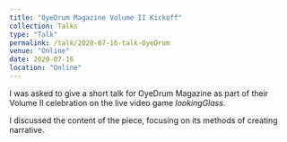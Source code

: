 ```yaml
---
title: "OyeDrum Magazine Volume II Kickoff"
collection: Talks
type: "Talk"
permalink: /talk/2020-07-16-talk-OyeDrum
venue: "Online"
date: 2020-07-16
location: "Online"
---
```



I was asked to give a short talk for OyeDrum Magazine as part of their Volume II celebration on the live video game _lookingGlass_. 

I discussed the content of the piece, focusing on its methods of creating narrative.
